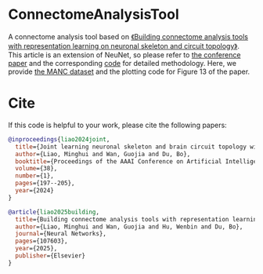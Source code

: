 # ConnectomeAnalysisTool
A connectome analysis tool based on [《Building connectome analysis tools with representation learning on neuronal skeleton and circuit topology》](https://www.sciencedirect.com/science/article/pii/S0893608025004836). This article is an extension of NeuNet, so please refer to [the conference paper](https://ojs.aaai.org/index.php/AAAI/article/view/27771) and the corresponding [code](https://github.com/WHUminghui/NeuNet) for detailed methodology. Here, we provide [the MANC dataset](https://drive.google.com/drive/folders/1adpq49VKfUyH7SXh-G5DznlIXsGVj1Eu?usp=drive_link) and the plotting code for Figure 13 of the paper.

# Cite

If this code is helpful to your work, please cite the following papers:

```bibtex
@inproceedings{liao2024joint,
  title={Joint learning neuronal skeleton and brain circuit topology with permutation invariant encoders for neuron classification},
  author={Liao, Minghui and Wan, Guojia and Du, Bo},
  booktitle={Proceedings of the AAAI Conference on Artificial Intelligence},
  volume={38},
  number={1},
  pages={197--205},
  year={2024}
}

@article{liao2025building,
  title={Building connectome analysis tools with representation learning on neuronal skeleton and circuit topology},
  author={Liao, Minghui and Wan, Guojia and Hu, Wenbin and Du, Bo},
  journal={Neural Networks},
  pages={107603},
  year={2025},
  publisher={Elsevier}
}


